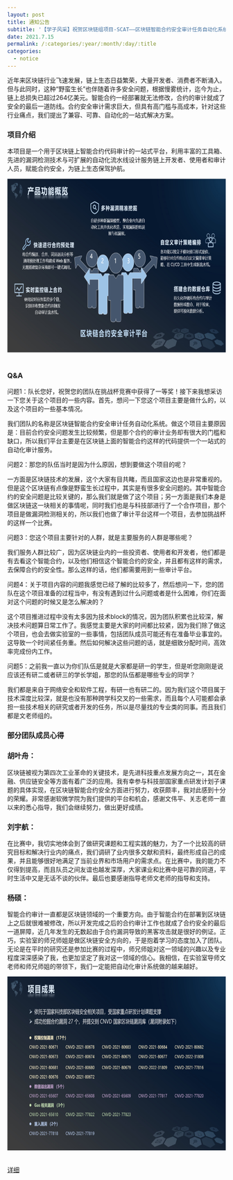 ```yaml
---
layout: post
title: 通知公告
subtitle: '【学子风采】祝贺区块链组项目-SCAT——区块链智能合约安全审计任务自动化系统-荣获北大挑战杯五四竞赛一等奖'
date: 2021.7.15
permalink: /:categories/:year/:month/:day/:title
categories:
  - notice
---
```



近年来区块链行业飞速发展，链上生态日益繁荣，大量开发者、消费者不断涌入。但与此同时，这种“野蛮生长”也伴随着许多安全问题，根据慢雾统计，迄今为止，链上总损失已超过264亿美元。智能合约一经部署就无法修改，合约的审计就成了安全的最后一道防线。合约安全审计需求巨大，但具有高门槛与高成本，针对这些行业痛点，我们提出了兼容、可靠、自动化的一站式解决方案。

### 项目介绍


本项目是一个用于区块链上智能合约代码审计的一站式平台，利用丰富的工具箱、先进的漏洞检测技术与可扩展的自动化流水线设计服务链上开发者、使用者和审计人员，赋能合约安全，为链上生态保驾护航。
<div align=center>
<img src="https://github.com/desperate08/DevPos/blob/master/%E5%9B%BE%E7%89%87/chain1.png" width="600px" height="400px"/>
</div>
<br/>


### Q&A

问题1：队长您好，祝贺您的团队在挑战杯竞赛中获得了一等奖！接下来我想采访一下您关于这个项目的一些内容。首先，想问一下您这个项目主要是做什么的，以及这个项目的一些基本情况。

我们团队的名称是区块链智能合约安全审计任务自动化系统。做这个项目主要原因是：目前合约安全问题发生比较频繁，但是那个合约的审计业务却有很大的门槛和缺口，所以我们平台主要是在区块链上面的智能合约这样的代码提供一个一站式的自动化审计服务。



问题2：那您的队伍当时是因为什么原因，想到要做这个项目的呢？

一方面是区块链技术的发展，这个大家有目共睹，而且国家这边也是非常重视的。但是这个区块链有点像是野蛮生长过程中，其实是有很多安全问题的。其中智能合约的安全问题是比较关键的，那么我们就是做了这个项目；另一方面是我们本身是做区块链这一块相关的事情呢，同时我们也是与科技部进行了一个合作项目，那个项目是做漏洞检测相关的，所以我们也做了审计平台这样一个项目，去参加挑战杯的这样一个比赛。



问题3：您这个项目主要针对的人群，就是主要服务的人群是哪些呢？

我们服务人群比较广，因为区块链业内的一些投资者、使用者和开发者，他们都是有去看这个智能合约，以及他们相信这个智能合约的安全，并且都有这样的需求，去保障合约的安全性。那么这样的话，他们都需要用到一些审计平台。



问题4：关于项目内容的问题我感觉已经了解的比较多了，然后想问一下，您的团队在这个项目准备的过程当中，有没有遇到过什么问题或者是什么困难，你们在面对这个问题的时候又是怎么解决的？

这个项目推进过程中没有太多因为技术block的情况，因为团队积累也比较深，解决技术问题算日常工作了。我感觉主要是大家的时间都比较紧，因为我们除了做这个项目，也会去做实验室的一些事情，包括团队成员可能还有在准备毕业事宜的。这导致一个时间紧任务重。然后如何解决这些问题的话，就是细致分配时间，高效率完成份内工作。


问题5：之前我一直以为你们队伍是就是大家都是研一的学生，但是听您刚刚是说应该还有研二或者研三的学长学姐，那您的队伍都是哪些专业的同学？

我们都是来自于网络安全和软件工程，有研一也有研二的。因为我们这个项目属于技术深度比较深，就是也没有那种跨学科交叉的一些需求，而且每个人可能都会承担一些技术相关的研究或者开发的任务，所以是尽量找的专业类的同事。而且我们都是文老师组的。

### 部分团队成员心得

### 胡叶舟：

区块链被视为第四次工业革命的关键技术，是先进科技重点发展方向之一，其在金融、供应链安全等方面有着广泛的应用。我有幸参与科技部国家重点研发计划子课题的具体实现，在区块链智能合约安全方面进行努力，收获颇丰，我对此感到十分的荣耀。非常感谢软微学院为我们提供的平台和机会，感谢文伟平、关志老师一直以来的悉心指导，我们会继续努力，做出更好成绩。


### 刘宇航：

在比赛中，我切实地体会到了做研究课题和工程实践的魅力，为了一个比较高的研究目标和解决行业内的痛点，我们调研了业内很多文献和资料，最终形成自己的成果，并且能够很好地满足了当前业界和市场用户的需求点。在比赛中，我的能力不仅得到提高，而且队员之间友谊也越发深厚，大家课业和比赛中是可靠的同道，平时生活中又是无话不谈的伙伴。最后也要感谢指导老师文老师的指导和支持。


### 杨硕：

智能合约审计一直都是区块链领域的一个重要方向。由于智能合约在部署到区块链上之后就很难被修改，所以开发完成之后的合约审计工作也就成了合约安全的最后一道屏障，近几年发生的无数起由于合约漏洞导致的黑客攻击就是很好的例证。正巧，实验室的师兄师姐是做区块链安全方向的，于是抱着学习的态度加入了团队。无论是在平时的研究还是参加比赛的过程中，师兄师姐对这一领域的兴趣以及专业程度深深感染了我，也更加坚定了我对这一领域的信心。我相信，在实验室导师文老师和师兄师姐的带领下，我们一定能把自动化审计系统做的越来越好。

<div align=center>
<img src="https://github.com/desperate08/DevPos/blob/master/%E5%9B%BE%E7%89%87/chain2.png" width="600px" height="400px"/>
</div>
<br/>


[详细](https://mp.weixin.qq.com/s/RxgwYawU0nMyde2fIKmwlQ)
